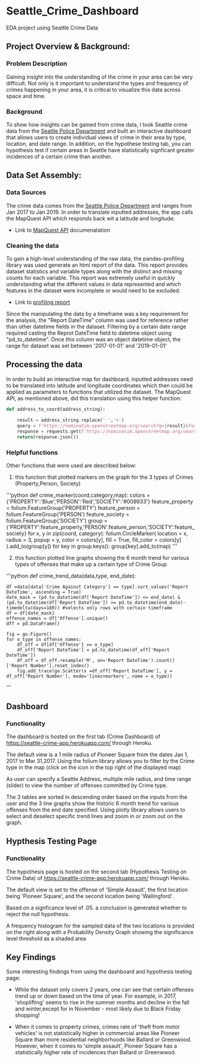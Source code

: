 # Seattle_Crime_Dashboard
EDA project using Seattle Crime Data

## Project Overview & Background:
### Problem Description
Gaining insight into the understanding of the crime in your area can be very difficult. Not only is it important to understand the types and frequency of crimes happening in your area, it is critical to visualize this data across space and time. 

### Background
To show how insights can be gained from crime data, I took Seattle crime data from the [Seattle Police Department](https://data.seattle.gov/Public-Safety/SPD-Crime-Data-2008-Present/tazs-3rd5) and built an interactive dashboard that allows users to create individual views of crime in their area by type, location, and date range. In addition, on the hypothese testing tab, you can hypothesis test if certain areas in Seattle have statistically signficant greater incidences of a certain crime than another.


## Data Set Assembly:

### Data Sources
The crime data comes from the [Seattle Police Department](https://data.seattle.gov/Public-Safety/SPD-Crime-Data-2008-Present/tazs-3rd5) and ranges from Jan 2017 to Jan 2019. In order to translate inputted addresses, the app calls the MapQuest API which responds back wit a latitude and longitude. 

* Link to [MapQuest API](https://developer.mapquest.com/documentation/open/) documenatation 

### Cleaning the data
To gain a high-level understanding of the raw data, the pandas-profiling library was used generate an html report of the data. This report provides dataset statistics and variable types along with the distinct and missing counts for each variable. This report was extremely useful in quickly understanding what the different values in data represented and which features in the dataset were incomplete or would need to be excluded. 

* Link to [profiling report](https://github.com/jawanggit/Seattle_Crime_Dashboard/blob/main/spd_2018-2019.html)

Since the manipulating the data by a timeframe was a key requirement for the analysis, the "Report DateTime" column was used for reference rather than other datetime fields in the dataset. Filtering by a certain date range required casting the Reprot DateTime field to datetime object using "pd_to_datetime". Once this column was an object datetime object, the range for dataset was set between '2017-01-01' and '2019-01-01'

## Processing the data
In order to build an interactive map for dashboard, inputted addresses need to be translated into latitude and longitude coordinates which then could be applied as parameters to functions that utilized the dataset. The MapQuest API, as mentioned above, did this translation using this helper function:

```python
def address_to_coord(address_string):
 
    result = address_string.replace(' ','+')
    query = f'https://nominatim.openstreetmap.org/search?q={result}&format=geojson'
    response = requests.get(f'https://nominatim.openstreetmap.org/search?q={query}&format=geojson')
    return(response.json())
```

### Helpful functions

Other functions that were used are described below:

1. this function that plotted markers on the graph for the 3 types of Crimes (Property,Person, Society)

'''python
def crime_marker(coord,category,map):
    colors = {'PROPERTY':'Blue','PERSON':'Red','SOCIETY':'#009933'}
    feature_property = folium.FeatureGroup('PROPERTY')
    feature_person = folium.FeatureGroup('PERSON')
    feature_society = folium.FeatureGroup('SOCIETY')
    group = {'PROPERTY':feature_property,'PERSON':feature_person,'SOCIETY':feature_society}
    for x, y in zip(coord, category):
        folium.CircleMarker(
            location = x,
            radius = 3,
            popup = y,
            color = colors[y],
            fill = True,
            fill_color = colors[y]
        ).add_to(group[y])
    for key in group.keys():
        group[key].add_to(map)
'''

2. this function plotted line graphs showing the 6 month trend for various types of offenses that make up a certain type of Crime Group

'''python
def crime_trend_data(data,type, end_date):

    df =data[data['Crime Against Category'] == type].sort_values('Report DateTime', ascending = True)
    date_mask = (pd.to_datetime(df['Report DateTime']) <= end_date) & (pd.to_datetime(df['Report DateTime']) >= pd.to_datetime(end_date)-timedelta(days=180)) #selects only rows with certain timeframe
    df = df[date_mask]
    offense_names = df['Offense'].unique()
    dff = pd.DataFrame()
    
    fig = go.Figure()
    for o_type in offense_names:
        df_off = df[df['Offense'] == o_type]
        df_off['Report DateTime'] = pd.to_datetime(df_off['Report DateTime'])
        df_off = df_off.resample('M', on='Report DateTime').count()['Report Number'].reset_index()
        fig.add_trace(go.Scatter(x =df_off['Report DateTime'], y = df_off['Report Number'], mode='lines+markers', name = o_type))
'''

## Dashboard 
### Functionality
The dashboard is hosted on the first tab (Crime Dashboard) of https://seattle-crime-app.herokuapp.com/ through Heroku.

The default view is a 1 mile radius of Pioneer Square from the dates Jan 1, 2017 to Mar 31,2017. Using the folium library allows you to filter by the Crime type in the map (click on the icon in the top right of the displayed map)

As user can specify a Seattle Address, multiple mile radius, and time range (slider) to view the number of offenses committed by Crime type. 

The 3 tables are sorted in descending order based on the inputs from the user and the 3 line graphs show the historic 6 month trend for various offenses from the end date specified. Using plotly library allows users to select and deselect specific trend lines and zoom in or zoom out on the graph.   

## Hypthesis Testing Page
### Functionality
The hypothesis page is hosted on the second tab (Hypothesis Testing on Crime Data) of https://seattle-crime-app.herokuapp.com/ through Heroku.

The default view is set to the offense of 'Simple Assault', the first location being 'Pioneer Square', and the second location being 'Wallingford'.

Based on a signficance level  of .05. a conclusion is generated whether to reject the null hypothesis.

A frequency histogram for the sampled data of the two locations is provided on the right along with a Probability Density Graph showing the significance level threshold as a shaded area

## Key Findings

Some interesting findings from using the dashboard and hypothesis testing page:
- While the dataset only covers 2 years, one can see that certain offenses trend up or down based on the time of year. For example, in 2017, 'shoplifting' seems to rise in the summer months and decline in the fall and winter,except for in November - most likely due to Black Friday shopping! 

- When it comes to property crimes, crimes rate of 'theft from motor vehicles' is not statistically higher in commercial areas like Pioneer Square than more residential neighborhoods like Ballard or Greenwood. However, when it comes to 'simple assault', Pioneer Square has a statistically higher rate of incidences than Ballard or Greenwwod.  
